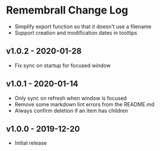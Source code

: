 # Remembrall Change Log

- Simplify export function so that it doesn't use a filename
- Support creation and modification dates in tooltips

## v1.0.2 - 2020-01-28

- Fix sync on startup for focused window

## v1.0.1 - 2020-01-14

- Only sync on refresh when window is focused
- Remove some markdown lint errors from the README.md
- Always confirm deletion if an item has children

## v1.0.0 - 2019-12-20

- Initial release
